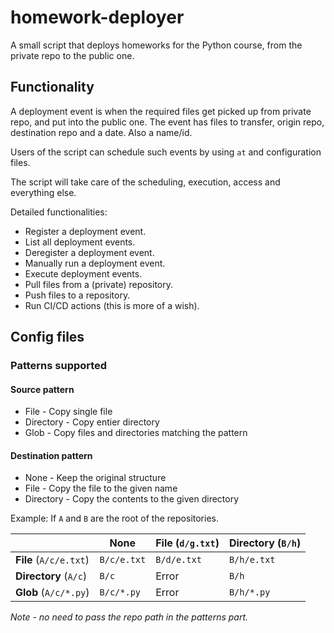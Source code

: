# homework-deployer

A small script that deploys homeworks for the Python course, from the private repo to the public one.

## Functionality

A deployment event is when the required files get picked up from private repo, and put into the public one.
The event has files to transfer, origin repo, destination repo and a date. Also a name/id.

Users of the script can schedule such events by using `at` and configuration files.

The script will take care of the scheduling, execution, access and everything else.

Detailed functionalities:

- Register a deployment event.
- List all deployment events.
- Deregister a deployment event.
- Manually run a deployment event.
- Execute deployment events.
- Pull files from a (private) repository.
- Push files to a repository.
- Run CI/CD actions (this is more of a wish).

## Config files

### Patterns supported

#### Source pattern

- File - Copy single file
- Directory - Copy entier directory
- Glob - Copy files and directories matching the pattern

#### Destination pattern

- None - Keep the original structure
- File - Copy the file to the given name
- Directory - Copy the contents to the given directory

Example:
If `A` and `B` are the root of the repositories.

||None|File (`d/g.txt`)|Directory (`B/h`)|
|----|----|----|----|
|**File** (`A/c/e.txt`)|`B/c/e.txt`|`B/d/e.txt`|`B/h/e.txt`|
|**Directory** (`A/c`)|`B/c`|Error|`B/h`|
|**Glob** (`A/c/*.py`)|`B/c/*.py`|Error|`B/h/*.py`|

*Note - no need to pass the repo path in the patterns part.*
